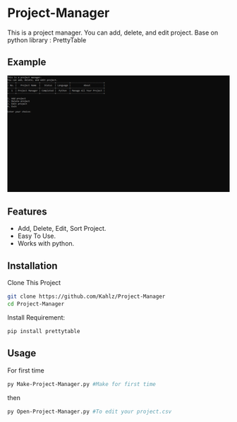 # Project-Manager

This is a project manager. You can add, delete, and edit project. Base on python library : PrettyTable

## Example
<p align="center"> <img src="https://github.com/Kahlz/Project-Manager/blob/main/Example.png" alt="Example PNG"/></p>

## Features

- Add, Delete, Edit, Sort Project.
- Easy To Use.
- Works with python.

## Installation
Clone This Project
```bash
git clone https://github.com/Kahlz/Project-Manager
cd Project-Manager
```
Install Requirement:
```bash
pip install prettytable
```
## Usage
For first time
```bash
py Make-Project-Manager.py #Make for first time
```
then
```bash
py Open-Project-Manager.py #To edit your project.csv
```

